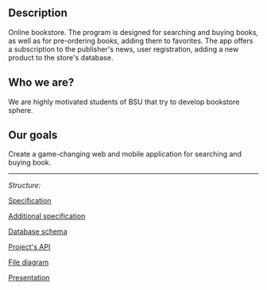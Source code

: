 ##  Description
Online bookstore. The program is designed for searching and buying books, as well as for pre-ordering books, adding them to favorites. The app offers a subscription to the publisher's news, user registration, adding a new product to the store's database.

## Who we are?

We are highly motivated students of BSU that try to develop bookstore sphere.

## Our goals

Create a game-changing web and mobile application for searching and buying book.

***
_Structure:_

[Specification](https://fpmi-hci.github.io/proekt13-amazon-killers/specification.html)

[Additional specification](https://fpmi-hci.github.io/proekt13-amazon-killers/additional-specification.html)

[Database schema](https://fpmi-hci.github.io/proekt13-amazon-killers/database-schema.html)

[Project's API](https://fpmi-hci.github.io/proekt13-amazon-killers/projects-api.html)

[File diagram](https://fpmi-hci.github.io/proekt13-amazon-killers/file-diagram.html)

[Presentation](https://fpmi-hci.github.io/proekt13-amazon-killers/presentation.html)




